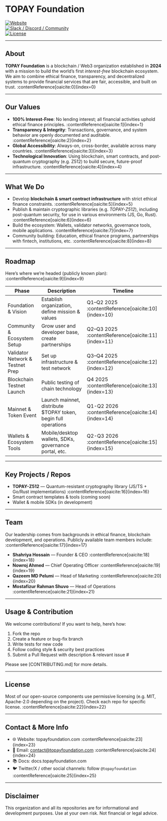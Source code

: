 # TOPAY Foundation

[![Website](https://img.shields.io/badge/website-topayfoundation.com-blue)](https://www.topayfoundation.com/)  
[![Slack / Discord / Community]()]()  
[![License](https://img.shields.io/badge/license-MIT-green)]()  

---

## About

**TOPAY Foundation** is a blockchain / Web3 organization established in **2024** with a mission to build the world’s first *interest-free* blockchain ecosystem. We aim to combine ethical finance, transparency, and decentralized systems to provide financial services that are fair, accessible, and built on trust. :contentReference[oaicite:0]{index=0}

---

## Our Values

- **100% Interest-Free**: No lending interest; all financial activities uphold ethical finance principles. :contentReference[oaicite:1]{index=1}  
- **Transparency & Integrity**: Transactions, governance, and system behavior are openly documented and auditable. :contentReference[oaicite:2]{index=2}  
- **Global Accessibility**: Always-on, cross-border, available across many countries. :contentReference[oaicite:3]{index=3}  
- **Technological Innovation**: Using blockchain, smart contracts, and post-quantum cryptography (e.g. Z512) to build secure, future-proof infrastructure. :contentReference[oaicite:4]{index=4}  

---

## What We Do

- Develop **blockchain & smart contract infrastructure** with strict ethical finance constraints. :contentReference[oaicite:5]{index=5}  
- Publish & maintain cryptographic libraries (e.g. *TOPAY-Z512*), including post-quantum security, for use in various environments (JS, Go, Rust). :contentReference[oaicite:6]{index=6}  
- Build the ecosystem: Wallets, validator networks, governance tools, mobile applications. :contentReference[oaicite:7]{index=7}  
- Community building: Education, ethical finance programs, partnerships with fintech, institutions, etc. :contentReference[oaicite:8]{index=8}  

---

## Roadmap

Here’s where we’re headed (publicly known plan): :contentReference[oaicite:9]{index=9}

| Phase | Description | Timeline |
|---|-------------|----------|
| Foundation & Vision | Establish organization, define mission & values | Q1–Q2 2025 :contentReference[oaicite:10]{index=10} |
| Community & Ecosystem Setup | Grow user and developer base, create partnerships | Q2–Q3 2025 :contentReference[oaicite:11]{index=11} |
| Validator Network & Testnet Prep | Set up infrastructure & test network | Q3–Q4 2025 :contentReference[oaicite:12]{index=12} |
| Blockchain Testnet Launch | Public testing of chain technology | Q4 2025 :contentReference[oaicite:13]{index=13} |
| Mainnet & Token Event | Launch mainnet, distribute $TOPAY token, begin full operations | Q1-Q2 2026 :contentReference[oaicite:14]{index=14} |
| Wallets & Ecosystem Tools | Mobile/desktop wallets, SDKs, governance portal, etc. | Q2-Q3 2026 :contentReference[oaicite:15]{index=15} |

---

## Key Projects / Repos

- **TOPAY-Z512** — Quantum-resistant cryptography library (JS/TS + Go/Rust implementations) :contentReference[oaicite:16]{index=16}  
- Smart contract templates & tools (coming soon)  
- Wallet & mobile SDKs (in development)  

---

## Team

Our leadership comes from backgrounds in ethical finance, blockchain development, and operations. Publicly available team members include: :contentReference[oaicite:17]{index=17}

- **Shahriya Hossain** — Founder & CEO :contentReference[oaicite:18]{index=18}  
- **Nowroj Ahmed** — Chief Operating Officer :contentReference[oaicite:19]{index=19}  
- **Qazeem MD Pelumi** — Head of Marketing :contentReference[oaicite:20]{index=20}  
- **Mostafizur Rahman Shuvo** — Head of Operations :contentReference[oaicite:21]{index=21}  

---

## Usage & Contribution

We welcome contributions! If you want to help, here’s how:

1. Fork the repo  
2. Create a feature or bug-fix branch  
3. Write tests for new code  
4. Follow coding style & security best practices  
5. Submit a Pull Request with description & relevant issue #  

Please see [CONTRIBUTING.md] for more details.  

---

## License

Most of our open-source components use permissive licensing (e.g. MIT, Apache-2.0 depending on the project). Check each repo for specific license. :contentReference[oaicite:22]{index=22}  

---

## Contact & More Info

- 🌐 Website: topayfoundation.com :contentReference[oaicite:23]{index=23}  
- 📧 Email: contact@topayfoundation.com :contentReference[oaicite:24]{index=24}  
- 📚 Docs: docs.topayfoundation.com  
- 🐦 Twitter/X / other social channels: follow `@topayfoundation` :contentReference[oaicite:25]{index=25}  

---

## Disclaimer

This organization and all its repositories are for informational and development purposes. Use at your own risk. Not financial or legal advice.  

